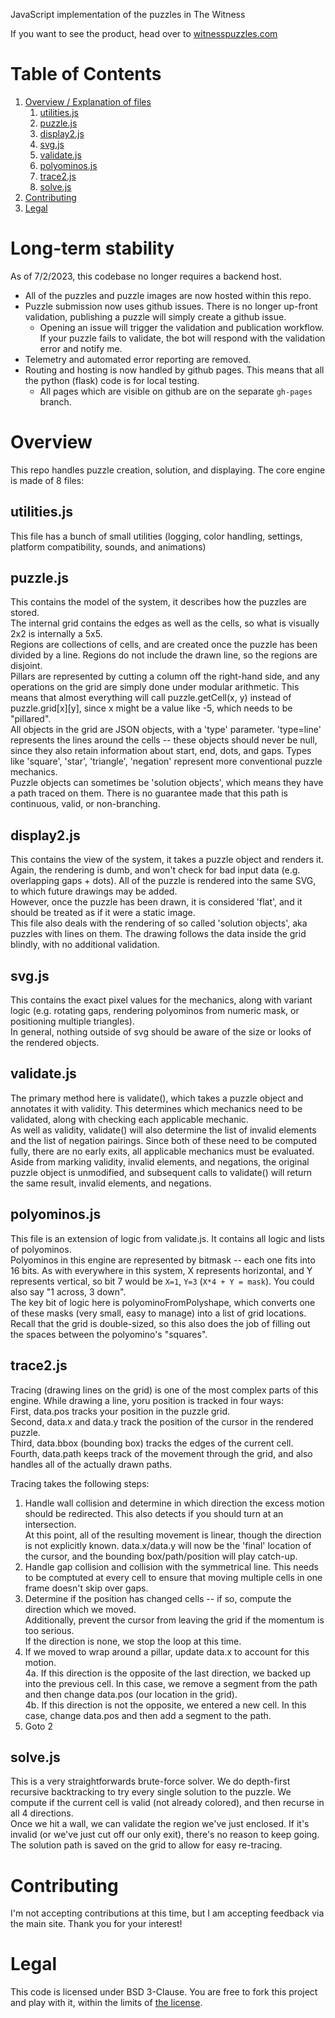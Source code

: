 JavaScript implementation of the puzzles in The Witness

If you want to see the product, head over to [witnesspuzzles.com](https://witnesspuzzles.com)

# Table of Contents
1. [Overview / Explanation of files](#Overview)
    1. [utilities.js](#utilitiesjs)
    1. [puzzle.js](#puzzlejs)
    1. [display2.js](#display2js)
    1. [svg.js](#svgjs)
    1. [validate.js](#validatejs)
    1. [polyominos.js](#polyominosjs)
    1. [trace2.js](#trace2js)
    1. [solve.js](#solvejs)
1. [Contributing](#Contributing)
1. [Legal](#Legal)

# Long-term stability
As of 7/2/2023, this codebase no longer requires a backend host.
- All of the puzzles and puzzle images are now hosted within this repo.
- Puzzle submission now uses github issues. There is no longer up-front validation, publishing a puzzle will simply create a github issue.
  - Opening an issue will trigger the validation and publication workflow. If your puzzle fails to validate, the bot will respond with the validation error and notify me.
- Telemetry and automated error reporting are removed.
- Routing and hosting is now handled by github pages. This means that all the python (flask) code is for local testing.
  - All pages which are visible on github are on the separate `gh-pages` branch.

# Overview
This repo handles puzzle creation, solution, and displaying. The core engine is made of 8 files:

## utilities.js
This file has a bunch of small utilities (logging, color handling, settings, platform compatibility, sounds, and animations)

## puzzle.js
This contains the model of the system, it describes how the puzzles are stored.  
The internal grid contains the edges as well as the cells, so what is visually 2x2 is internally a 5x5.  
Regions are collections of cells, and are created once the puzzle has been divided by a line. Regions do not include the drawn line, so the regions are disjoint.  
Pillars are represented by cutting a column off the right-hand side, and any operations on the grid are simply done under modular arithmetic. This means that almost everything will call puzzle.getCell(x, y) instead of puzzle.grid[x][y], since x might be a value like -5, which needs to be "pillared".  
All objects in the grid are JSON objects, with a 'type' parameter. 'type=line' represents the lines around the cells -- these objects should never be null, since they also retain information about start, end, dots, and gaps. Types like 'square', 'star', 'triangle', 'negation' represent more conventional puzzle mechanics.  
Puzzle objects can sometimes be 'solution objects', which means they have a path traced on them. There is no guarantee made that this path is continuous, valid, or non-branching.

## display2.js
This contains the view of the system, it takes a puzzle object and renders it. Again, the rendering is dumb, and won't check for bad input data (e.g. overlapping gaps + dots). All of the puzzle is rendered into the same SVG, to which future drawings may be added.  
However, once the puzzle has been drawn, it is considered 'flat', and it should be treated as if it were a static image.  
This file also deals with the rendering of so called 'solution objects', aka puzzles with lines on them. The drawing follows the data inside the grid blindly, with no additional validation.

## svg.js
This contains the exact pixel values for the mechanics, along with variant logic (e.g. rotating gaps, rendering polyominos from numeric mask, or positioning multiple triangles).  
In general, nothing outside of svg should be aware of the size or looks of the rendered objects.

## validate.js
The primary method here is validate(), which takes a puzzle object and annotates it with validity. This determines which mechanics need to be validated, along with checking each applicable mechanic.  
As well as validity, validate() will also determine the list of invalid elements and the list of negation pairings. Since both of these need to be computed fully, there are no early exits, all applicable mechanics must be evaluated.  
Aside from marking validity, invalid elements, and negations, the original puzzle object is unmodified, and subsequent calls to validate() will return the same result, invalid elements, and negations.

## polyominos.js
This file is an extension of logic from validate.js. It contains all logic and lists of polyominos.  
Polyominos in this engine are represented by bitmask -- each one fits into 16 bits. As with everywhere in this system, X represents horizontal, and Y represents vertical, so bit 7 would be `X=1`, `Y=3` (`X*4 + Y = mask`). You could also say "1 across, 3 down".  
The key bit of logic here is polyominoFromPolyshape, which converts one of these masks (very small, easy to manage) into a list of grid locations. Recall that the grid is double-sized, so this also does the job of filling out the spaces between the polyomino's "squares".  

## trace2.js
Tracing (drawing lines on the grid) is one of the most complex parts of this engine. While drawing a line, yoru position is tracked in four ways:  
First, data.pos tracks your position in the puzzle grid.  
Second, data.x and data.y track the position of the cursor in the rendered puzzle.  
Third, data.bbox (bounding box) tracks the edges of the current cell.  
Fourth, data.path keeps track of the movement through the grid, and also handles all of the actually drawn paths.  

Tracing takes the following steps:
1. Handle wall collision and determine in which direction the excess motion should be redirected. This also detects if you should turn at an intersection.  
At this point, all of the resulting movement is linear, though the direction is not explicitly known. data.x/data.y will now be the 'final' location of the cursor, and the bounding box/path/position will play catch-up.  
2. Handle gap collision and collision with the symmetrical line. This needs to be comptuted at every cell to ensure that moving multiple cells in one frame doesn't skip over gaps.  
3. Determine if the position has changed cells -- if so, compute the direction which we moved.  
Additionally, prevent the cursor from leaving the grid if the momentum is too serious.  
If the direction is none, we stop the loop at this time.  
4. If we moved to wrap around a pillar, update data.x to account for this motion.  
  4a. If this direction is the opposite of the last direction, we backed up into the previous cell. In this case, we remove a segment from the path and then change data.pos (our location in the grid).  
  4b. If this direction is not the opposite, we entered a new cell. In this case, change data.pos and then add a segment to the path.  
5. Goto 2  

## solve.js
This is a very straightforwards brute-force solver. We do depth-first recursive backtracking to try every single solution to the puzzle. We compute if the current cell is valid (not already colored), and then recurse in all 4 directions.  
Once we hit a wall, we can validate the region we've just enclosed. If it's invalid (or we've just cut off our only exit), there's no reason to keep going.   
The solution path is saved on the grid to allow for easy re-tracing.

# Contributing
I'm not accepting contributions at this time, but I am accepting feedback via the main site. Thank you for your interest!

# Legal
This code is licensed under BSD 3-Clause. You are free to fork this project and play with it, within the limits of [the license](LICENSE.md).

